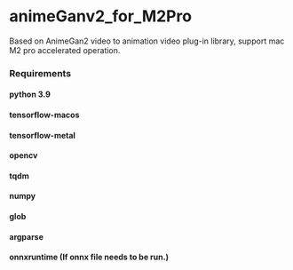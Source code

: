 # animeGanv2_for_M2Pro
Based on AnimeGan2 video to animation video plug-in library, support mac M2 pro accelerated operation.

### **Requirements**

#### python 3.9

#### tensorflow-macos
#### tensorflow-metal
#### opencv
#### tqdm
#### numpy
#### glob
#### argparse
#### onnxruntime (If onnx file needs to be run.)